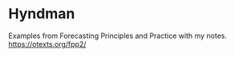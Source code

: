 # Hyndman
Examples from Forecasting Principles and Practice with my notes. https://otexts.org/fpp2/
